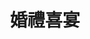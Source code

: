 ---
title: '婚禮喜宴'
pictures: '["https://raw.githubusercontent.com/chyushya/cms-content/main/content/resources/images/1648676109799-2576-1932-%E8%88%9E%E5%8F%B0%E8%83%8C%E6%9D%BF%20-%20%E6%84%9B%E5%BF%83%EF%BC%881%EF%BC%89.JPG","https://raw.githubusercontent.com/chyushya/cms-content/main/content/resources/images/1648676110306-1268-890-%E5%8D%97%E7%A7%91%E7%AE%A1%E7%90%86%E5%B1%8016%E9%80%B1%E5%B9%B4%E5%B1%80%E6%85%B6.jpg","https://raw.githubusercontent.com/chyushya/cms-content/main/content/resources/images/1648676110516-2592-1944-OK.jpg","https://raw.githubusercontent.com/chyushya/cms-content/main/content/resources/images/1648676110381-2592-1944-DSC00077.JPG","https://raw.githubusercontent.com/chyushya/cms-content/main/content/resources/images/1648676110103-1294-899-%E6%9E%97%E4%BF%8A%E7%B7%AF%26%E9%82%B1%E5%87%B1%E7%90%B3%EF%BC%8E%E7%B5%90%E5%A9%9A%E5%96%9C%E5%AE%B4.jpg","https://raw.githubusercontent.com/chyushya/cms-content/main/content/resources/images/1648676109918-960-720-%E6%96%B0%E4%BA%BA%E9%80%B2%E5%A0%B4%E6%8B%B1%E9%96%80%EF%BC%883%EF%BC%89.jpg","https://raw.githubusercontent.com/chyushya/cms-content/main/content/resources/images/1648676109958-2272-1656-20100330143607%20OK.jpg"]'
---